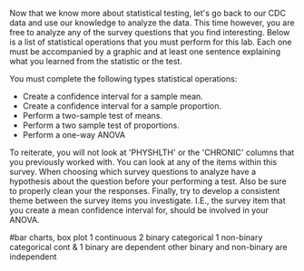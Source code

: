 Now that we know more about statistical testing, let's go back to our CDC data and use our knowledge to analyze the data. This time however, you are free to analyze any of the survey questions that you find interesting. Below is a list of statistical operations that you must perform for this lab. Each one must be accompanied by a graphic and at least one sentence explaining what you learned from the statistic or the test.  

You must complete the following types statistical operations:
- Create a confidence interval for a sample mean.
- Create a confidence interval for a sample proportion.
- Perform a two-sample test of means.
- Perform a two sample test of proportions.
- Perform a one-way ANOVA

To reiterate, you will not look at 'PHYSHLTH' or the 'CHRONIC' columns that you previously worked with. You can look at any of the items within this survey.  When choosing which survey questions to analyze have a hypothesis about the question before your performing a test. Also be sure to properly clean your the responses. Finally, try to develop a consistent theme between the survey items you investigate. I.E., the survey item that you create a mean confidence interval for, should be involved in your ANOVA.  

#bar charts, box plot
1 continuous
2 binary categorical
1 non-binary categorical
cont & 1 binary are dependent
other binary and non-binary are independent
